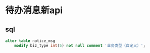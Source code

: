 # 待办消息新api

## sql

```sql
alter table notice_msg
    modify biz_type int(5) not null comment '业务类型（自定义）';
```
